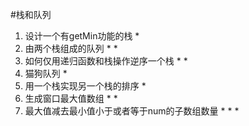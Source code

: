 #栈和队列

 1. 设计一个有getMin功能的栈 *
 2. 由两个栈组成的队列 * *
 3. 如何仅用递归函数和栈操作逆序一个栈 * *
 4. 猫狗队列 *
 5. 用一个栈实现另一个栈的排序 *
 6. 生成窗口最大值数组 * *
 7. 最大值减去最小值小于或者等于num的子数组数量 * * *
